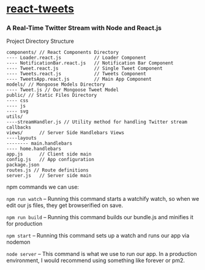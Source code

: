 # [react-tweets](https://github.com/scotch-io/react-tweets)
### A Real-Time Twitter Stream with Node and React.js
Project Directory Structure
```
components/ // React Components Directory
---- Loader.react.js            // Loader Component
---- NotificationBar.react.js   // Notification Bar Component
---- Tweet.react.js             // Single Tweet Component
---- Tweets.react.js            // Tweets Component
---- TweetsApp.react.js         // Main App Component
models/ // Mongoose Models Directory
---- Tweet.js // Our Mongoose Tweet Model
public/ // Static Files Directory
---- css
---- js
---- svg
utils/
----streamHandler.js // Utility method for handling Twitter stream callbacks
views/      // Server Side Handlebars Views
----layouts
-------- main.handlebars
---- home.handlebars
app.js      // Client side main
config.js   // App configuration
package.json
routes.js // Route definitions
server.js   // Server side main
```

npm commands we can use:

`npm run watch` – Running this command starts a watchify watch, so when we edit our js files, they get browserified on save.

`npm run build` – Running this command builds our bundle.js and minifies it for production

`npm start` – Running this command sets up a watch and runs our app via nodemon

`node server` – This command is what we use to run our app. In a production environment, I would recommend using something like forever or pm2.
